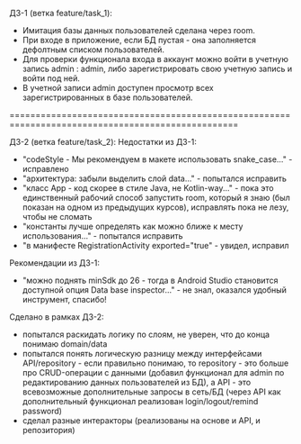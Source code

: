ДЗ-1 (ветка feature/task_1):
* Имитация базы данных пользователей сделана через room.
* При входе в приложение, если БД пустая - она заполняется дефолтным списком пользователей.
* Для проверки функционала входа в аккаунт можно войти в учетную запись admin : admin,
  либо зарегистрировать свою учетную запись и войти под ней.
* В учетной записи admin доступен просмотр всех зарегистрированных в базе пользователей.

==================================================================================================

ДЗ-2 (ветка feature/task_2):
Недостатки из ДЗ-1:
* "codeStyle - Мы рекомендуем в макете использовать snake_case..." - исправлено
* "архитектура: забыли выделить слой data..." - попытался исправить
* "класс App - код скорее в стиле Java, не Kotlin-way..." - пока это единственный рабочий способ
  запустить room, который я знаю (был показан на одном из предыдущих курсов),
  исправлять пока не лезу, чтобы не сломать
* "константы лучше определять как можно ближе к месту использования..." - попытался исправить
* "в манифесте RegistrationActivity exported="true" - увидел, исправил

Рекомендации из ДЗ-1:
* "можно поднять minSdk до 26 - тогда в Android Studio становится доступной опция
  Data base inspector..." - не знал, оказался удобный инструмент, спасибо!

Сделано в рамках ДЗ-2:
* попытался раскидать логику по слоям, не уверен, что до конца понимаю domain/data
* попытался понять логическую разницу между интерфейсами API/repository -
  если правильно понимаю, то repository - это больше про CRUD-операции с данными
  (добавил функционал для admin по редактированию данных пользователей из БД),
  а API - это всевозможные дополнительные запросы в сеть/БД
  (через API как дополнительный функционал реализован login/logout/remind password)
* сделал разные интеракторы (реализованы на основе и API, и репозитория) 